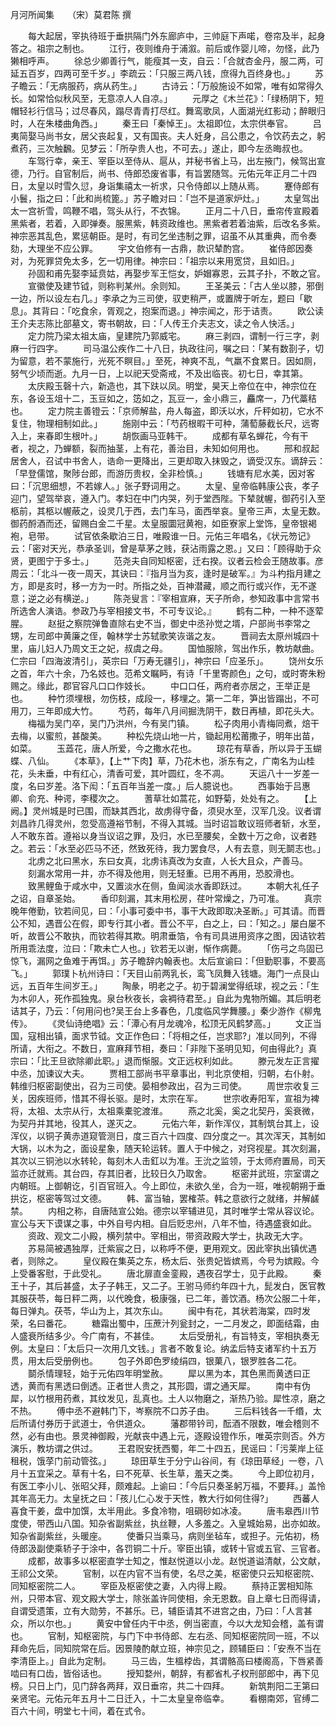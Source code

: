 月河所闻集　　（宋）莫君陈 撰 



　　每大起居，宰执待班于垂拱隔门外东廊庐中，三帅庭下声喏，卷帘及半，起身答之。祖宗之制也。 
　　江行，夜则维舟于浦溆。前后或作婴儿啼，勿怪，此乃獭相呼声。 
　　徐总少卿善行气，能瘦其一支，自云：「合就杏金丹，服二两，可延五百岁，四两可至千岁。」李疏云：「只服三两八钱，庶得九百终身也。」 
　　苏子瞻云：「无病服药，病从药生。」 
　　古诗云：「万般施设不如常，唯有如常得久长。如常恰似秋风至，无意凉人人自凉。」 
　　元厚之《木兰花》：「绿杨阴下，短帽轻衫行信马；过尽春风，蹋尽青青打尽红。舞鸾歌凤，人面湖光红影动；醉眼归时，人在朱楼曲角西。」 
　　秦王曰「秦悼王」。太祖即位，太宗供奉官。 
　　吕夷简娶马尚书女，居父丧起复，又有国丧。夫人妊身，吕公患之，令饮药去之，躬煮药，三次触飜。见梦云：「所孕贵人也，不可去。」遂止，即今左丞晦叔也。 
　　车驾行幸，亲王、宰臣以至侍从、扈从，并秘书省上马，出左掖门，候驾出宣德，乃行。自官制后，尚书、侍郎恐废省事，有旨罢随驾。元佑元年正月二十四日，太皇以时雪久愆，身诣集禧太一祈求，只令侍郎以上随从焉。 
　　蹇侍郎有小鬟，指之曰：「此和尚梳篦。」苏子瞻对曰：「岂不是道家炉灶。」 
　　太皇驾出太一宫祈雪，鸣鞭不唱，驾头从行，不衣锦。 
　　正月二十八日，垂帘传宣殿着黑紫者，若着，入即弹奏。服黑紫，韩资政维也。黑紫者若着油紫，后改名多紫。神宗恶其乱色，累惩朝臣。是时，有司乞坐违制之罪，诏虽不从其重典，而令奏劾，大理坐不应公罪。 
　　宇文伯修有一古鼎，款识辇酌宫。 
　　崔侍郎因奏对，为死罪贷免太多，乞一切用律。神宗曰：「祖宗以来用宽贷，且如旧。」 
　　孙固和甫先娶李延贲姑，再娶步军王恺女，妒媢寡恩，云其子扑，不敢之官。 
　　宣徽使及建节钺，则称判某州。余则知。 
　　王圣美云：「古人坐以膝，邪倒一边，所以设左右几。」李承之为三司使，驭吏稍严，或置牌于听左，题曰「歇息」。其背曰：「吃食余，胥观之，抱案而退。」神宗闻之，形于诘责。 
　　欧公读王介夫志陈比部墓文，寄书朝故，曰：「人传王介夫志文，读之令人快活。」 
　　定力院乃梁太祖太庙，皇建院乃郭威宅。 
　　麻三剥四，谓制一行三字，剥麻一行四字。 
　　司马温公疾作二十八日，执政往问，嘱之曰：「某有数剳子，切为留意，若不蒙施行，光死不瞑目。」至死，神爽不乱，气羸不食累日。因如厕，努气少顷而逝。九月一日，上以祀天受斋戒，不及出临丧。初七日，幸其第。 
　　太庆殿玉磬十六，新造也，其下趺以凤。明堂，昊天上帝位在中，神宗位在东，各设玉俎十二，玉豆如之，笾如之，瓦豆一，金小鼎三，麤席一，乃代藁秸也。 
　　定力院主善镫云：「京师解盐，舟人每盗，即沃以水，斤秤如初，它水不复住，物理相制如此。」 
　　施刚中云：「芍药根暇干可种，蒲萄藤截长尺，远寄入上，来春即生根叶。」 
　　胡恢画马亚韩干。 
　　成都有草名蝉花，今有干者，视之，乃蝉额，裂而抽茎，上有花，善治目，未知如何用也。 
　　邢和叔起居舍人，召试中书舍人，诰命一更降出，三更却取入抹毁之，谪受汉东。谪辞云：「早登儒馆，聚陟台郎，而游历贵权，全非检慎。」 
　　钱塘有尼水美，因对客曰：「沉思细想，不若嫁人。」张子野词用之。 
　　太皇、皇帝临韩康公丧，孝子迎门，望驾举哀，遵入门。孝妇在中门内哭，列于堂西陛。下辇就幄，御药引入至柩前，其柩以幄蔽之，设灵几于西，去门车马，面西举哀。皇帝三声，太皇无数。御药酹酒而还，留赐白金二千星。太皇服圜冠黄袍，如臣寮家上堂饰，皇帝银褐袍，皂带。 
　　试官依条歇泊三日，唯殿谁一日。元佑三年唱名，《状元笏记》云：「密对天光，恭承圣训，曾是草茅之贱，获沾雨露之恩。」又曰：「顾得助于众贤，更图宁于多士。」 
　　范尧夫自同知枢密，迁右揆。议者云检会王随故事。彦周云：「北斗一夜一周天，其诀曰：『指月当为亥，逢时是破军。』为斗杓指月建之方，即是亥时，移一方为一时。所指之处，百神潜藏，顺之而行或兴作，无不遂意；逆之必有横逆。」 
　　陈尧叟言：『宰相宣麻，天子所命，参知政事中言常书所选舍人演诰。参政乃与宰相接文书，不可专议论。』 
　　鹤有二种，一种不逐荤腥。 
　　赵挺之察院弹鲁直除右史不当，御史中丞孙觉之壻，户部尚书李常之甥，左司郎中黄廉之侄，翰林学士苏轼歌笑诙谐之友。 
　　晋祠去太原州城四十里，庙儿妇人乃周文王之妃，叔虞之母。 
　　国恤服除，驾出作乐，教坊献曲。仁宗曰「四海波清引」，英宗曰「万寿无疆引」，神宗曰「应圣乐」。 
　　饶州女乐之首，年六十余，乃名妓也。范希文瞩眄，有诗「千里寄颜色」之句，或时寄朱粉赐之。缘此，郡官容凡口口作妓长。 
　　中口口任，两府者亦居之，王举正是也。 
　　种竹须埋根，勿伤枝，成段一，移埋之。第一二年，笋出皆蹋出，不可用刀，三年即成大竹。 
　　芍药，每年八月间掘洗阴干，数日再植，即花头大。 
　　梅福为吴门卒，吴门乃洪州，今有吴门镇。 
　　松子肉用小青梅同煮，焙干去梅，以蜜煎，甚酸美。 
　　种松先烧山地一片，锄起用松莆撒子，明年出苗，如菜。 
　　玉蕋花，唐人所爱，今之撒水花也。 
　　琼花有草香，所以异于玉蝴蝶、八仙。 
　　《本草》，【上艹下肉】草，乃花木也，浙东有之，广南名为山桂花，头未垂，中有红心，清香可爱，其叶圆红，冬不凋。 
　　天运八十一岁差一度，名曰岁差。洛下闳：「五百年当差一度。」后人臆说也。 
　　西事始于吕惠卿、俞充、种谔，李稷次之。 
　　蓍草壮如蒿花，如野菊，处处有之。 
　　【上阙。】灵州城是时已围，而缺其西北，故虏得守备，须臾水至，汉军几没。议者谓刘昌祚几得灵州，忽受高遵裕节制，不得入其城。当时诏旨敢议班师者斩，水至，人不敢东首。遵裕以身当议诏之罪，及归，水已至腰矣，全数十万之命，议者韪之。若云：「水至必匹马不还，然致死待，我力罢食尽，人有去意，则无鬬志也。」 
　　北虏之北曰黑水，东曰女真，北虏讳真改为女直，人长大且众，产善马。 
　　刻漏水常用一井，亦不得及他用，则无轻重。已用不再用，恐胶滑也。 
　　致黑鲤鱼于咸水中，又置淡水在侧，鱼闻淡水香即跃过。 
　　本朝大礼任子之诏，自章圣始。 
　　香印刻漏，其末用松房，荏叶常燥之，乃可准。 
　　真宗晚年倦勤，钦若间见，曰：「小事可委中书，事干大政即取决圣断。」可其请。而晋公不知，遇晋公在假，即专行其小者。晋公不平，白之上，曰：「知之。」屡白屡不听，故晋公不敢执，而钦若得其欺。明肃垂箔，令有司具进用资序之图，因诘钦若所用乖法度，泣曰：「欺未亡人也。」钦若无以谢，惭作病薨。 
　　「伤弓之鸟固已惊飞，漏网之鱼难于再饵。」苏子瞻辞内翰表也。太后宣谕曰：「但勤职事，不要高飞。」 
　　郭璞卜杭州诗曰：「天目山前两乳长，鸾飞凤舞入钱塘。海门一点艮山远，五百年生间岁王。」 
　　陶彖，明老之子。初于碧澜堂得纸球，视之云：「生为木卯人，死作孤独鬼。泉台秋夜长，衾裯待君至。」自此为鬼物所媚。其后明老诘其子，乃云：「何用问也?吴王台上多春色，几度临风学舞腰。」秦少游作《柳鬼传》。 
　　《灵仙诗绝唱》云：「潭心有月龙魂冷，松顶无风鹤梦高。」 
　　文正当国，寇相出镇，面求节钺。文正作色曰：「将相之任，岂求耶?」准以同列，不得所请，大衔之。不数日，宣麻拜节相，奏曰：「非陛下圣明见知，何由得此?」真宗曰：「比王旦欲除卿此职。」退而惭服。文正远权利如此。 
　　滕元发左正言擢中丞，加谏议大夫。 
　　贾相工部尚书平章事出，判北京使相，归朝，右仆射。韩维归枢密副使出，召为三司使。晏相参政出，召为三司使。 
　　周世宗收复三关，因疾班师，惜其不得长驱。是时，太宗在军。 
　　世宗收寿阳军，宣祖为裨将，太祖、太宗从行，太祖乘橐驼渡淮。 
　　燕之北奚，奚之北契丹，奚衰微，为契丹并其地，役其人，遂灭之。 
　　元佑六年，新作浑仪，其制筑台其上，设浑仪，以铜子黄赤道窥管测日，度三百六十四度、四分度之一。其次浑天，其制如大锅，以木为之，面设星象，随天轮运转。置人于中候之，对窍视星。其次刻漏，其次以三铜池以水转轮，每刻木人击釭以为准。王沇之监领，于太师府置局，司天监亦迁就焉。其台四，存其旧者，比较日久乃取舍。 
　　枢密并武班，宗室谓之内朝班。上御朝讫，引百官班入。今上即位，未欲久坐，合为一班，唯视朝朔于垂拱讫，枢密等驾过文德。 
　　韩、富当轴，罢榷茶。韩之意欲行之就绪，并解鹾禁。 
　　内相之称，自唐陆宣公始。德宗以宰辅进见，其时唯学士常从容议论。宣公与天下谟谋之事，中外自号内相。自后贬忠州，八年不恤，待遇盛衰如此。 
　　资政、观文二小殿，横列禁中。宰相出，带资政殿大学士，执政无大字。 
　　苏易简被遇独厚，迁紫宸之日，以称呼不便，更用观文。因此宰执出镇优遇者，则除之。 
　　皇仪殿在集英之东，杨太后、张贵妃皆嫔焉，今号为嫔殿。今上受番客慰，于此受礼。 
　　唐北扉直金銮殿，遇夜召学士，见于此殿。 
　　秦王十子，其后甚盛，太子子韩王，又二子。王驸马师约年四十九，髭发白，医官教其服茯苓，每日秤二两，以代晚食，极康强，已二年，善饮酒。杨次公服二十年，每日弹丸。茯苓，华山为上，其次东山。 
　　闽中有花，其状若海棠，四时发荣，名曰番花。 
　　糖霜出蜀中，压蔗汁列瓮封之，一二月发之，即面结霜，由人盛衰所结多少。今广南有，不甚佳。 
　　太后受册礼，有旨特支，宰相执奏无例。太皇曰：「太后只一次用几文钱。」言者不敢复论。纳孟后特支诸军约十五万贯，用太后受册例也。 
　　包子外即色罗绫绢四，银菓八，银罗胜各二花。 
　　鬬杀情理轻，始于元佑四年明堂赦。 
　　犀以黑为本，其色黑而黄透曰正透，黄而有黑透曰倒透。正者世人贵之，其形圆，谓之通天犀。 
　　南中有伪犀，以竹根用药煮，其纹发见，乱真也。土人以物磨之，渐热乃验。犀性凉，磨之不热。 
　　傅中丞不避韩门下，岑察院不口苏子由。 
　　三后料钱各一千缗，太后所请付券历于武道士，令供道众。 
　　藩郡带钤司，酝酒不限数，唯会稽则不然，必有由也。景灵神御殿，光献丧中遇上元，逐殿设镫作乐，唯英宗则否。外方演乐，教坊谓之供过。 
　　王君贶安抚西蜀，年二十四五，民谣曰：「污莱岸上征租税，饿莩门前动管弦。」 
　　琼田草生于分宁山谷间，有《琼田草经」一卷，八月十五宜采之。草有十名，曰不死草、长生草，羞天之类。 
　　今上即位初月，有医工李小儿、张昭父拜，颇难起。上谕曰：「今后只奏圣躬万福，不要拜。」盖怜其年高无力。太皇抚之曰：「孩儿仁心发于天性，教大行如何住得?」 
　　西蕃人喜食干姜，盘中加馔，太半用此。多食冷物，咀碙砂如冰凌。 
　　唐韦皋西川节度使，带西山八国。知杂省副紫丝，执丝鞭，人多羞之。入皇城始易，出亦如故。知杂省副紫丝，头暖座。 
　　使番只当乘马，病则坐毡车，或担子。元佑初，杨侍郎汲副使乘轿子于涂中，各罚铜二十斤。宰臣出镇，或转十官或五官、三官者。 
　　成都，故事多以枢密直学士知之，惟赵悦道以小龙。赵悦道谥清献，公文献，王祁公文荣。 
　　官制，以在内官不当有使，名尽之美，枢密使只云知枢密院、同知枢密院二人。 
　　宰臣及枢密使之妻，入内得上殿。 
　　蔡持正罢相知陈州，只带本官、观文殿大学士，除张盖许同使相，余无恩数。自上章七日而得请，自谓受遗策，立有大勋劳，不甚乐。已，辅臣请其不进宫之由，乃曰：「人言甚众，所以尔也。」 
　　黄安中曾任内干中丞，例当密直，今以大龙知会稽，盖有谓也。 
　　官制，知枢密院，与门下中书侍郎、左右丞、同知枢密院同一班，不以拜命先后，同知院常在后。因景陵酌献立班，神宗见之，顾辅臣曰：「安焘不当在李清臣上。」自此为定制。 
　　马三齿，生榲桲齿，其谓骼高曰楼阁高，下唇紧善啮曰有口齿，皆俗话也。 
　　授知婺州，朝辞，有都省札子权刑部郎中，再下见榜。只日上门，见门辞各两拜，双日垂帘，共二十四拜。 
　　新筑荆阳二王第曰亲贤宅。元佑元年五月十二日迁入，十二太皇皇帝临幸。 
　　看棚南郊，官缚二百六十间，明堂七十间，着在式令。
